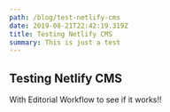 ```yaml
---
path: /blog/test-netlify-cms
date: 2019-08-21T22:42:19.319Z
title: Testing Netlify CMS
summary: This is just a test
---
```

## Testing Netlify CMS



With Editorial Workflow to see if it works!!
